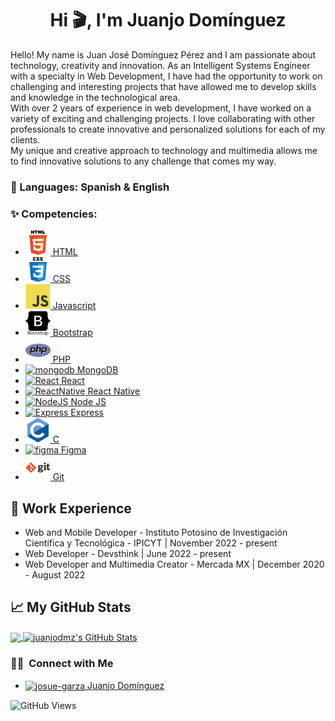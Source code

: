 <h1 align="center">Hi 🎬, I'm Juanjo Domínguez</h1>

<div>Hello! My name is Juan José Domínguez Pérez and I am passionate about technology, creativity and innovation. As an Intelligent Systems Engineer with a specialty in Web Development, I have had the opportunity to work on challenging and interesting projects that have allowed me to develop skills and knowledge in the technological area.</div>

<div>With over 2 years of experience in web development, I have worked on a variety of exciting and challenging projects. I love collaborating with other professionals to create innovative and personalized solutions for each of my clients.</div>

<div>My unique and creative approach to technology and multimedia allows me to find innovative solutions to any challenge that comes my way.</div>

### 📣 Languages: Spanish & English  

### ✨ Competencies: 
- <a href="https://www.w3schools.com/html/default.asp" target="_blank" rel="noreferrer"> <img src="https://raw.githubusercontent.com/devicons/devicon/master/icons/html5/html5-original-wordmark.svg" alt="html5" width="40" height="40"/> HTML </a>  <br>
- <a href="https://www.w3schools.com/css/default.asp" target="_blank" rel="noreferrer"> <img src="https://raw.githubusercontent.com/devicons/devicon/master/icons/css3/css3-original-wordmark.svg" alt="mysql" width="40" height="40"/> CSS </a> <br>
- <a href="https://developer.mozilla.org/en-US/docs/Web/JavaScript" target="_blank" rel="noreferrer"> <img src="https://raw.githubusercontent.com/devicons/devicon/master/icons/javascript/javascript-original.svg" alt="javascript" width="40" height="40"/> Javascript </a>  <br>
- <a href="https://getbootstrap.com" target="_blank" rel="noreferrer"> <img src="https://raw.githubusercontent.com/devicons/devicon/master/icons/bootstrap/bootstrap-plain-wordmark.svg" alt="bootstrap" width="40" height="40"/> Bootstrap </a>   <br>
- <a href="https://www.php.net" target="_blank" rel="noreferrer"> <img src="https://raw.githubusercontent.com/devicons/devicon/master/icons/php/php-original.svg" alt="php" width="40" height="40"/> PHP </a>  
- <a href="https://www.mongodb.com/" target="_blank" rel="noreferrer"> <img src="https://webimages.mongodb.com/_com_assets/cms/kuyjf3vea2hg34taa-horizontal_default_slate_blue.svg?auto=format%252Ccompress" alt="mongodb" width="40" height="40"/> MongoDB </a>  <br>
- <a href="https://es.reactjs.org/" target="_blank" rel="noreferrer"> <img src="https://w7.pngwing.com/pngs/403/269/png-transparent-react-react-native-logos-brands-in-colors-icon-thumbnail.png" alt="React" width="40" height="40"/> React </a> <br>
- <a href="https://reactnative.dev/" target="_blank" rel="noreferrer"> <img src="https://reactnative.dev/img/header_logo.svg" alt="ReactNative" width="40" height="40"/> React Native </a>
- <a href="https://nodejs.org/es/" target="_blank" rel="noreferrer"> <img src="https://nodejs.org/static/images/logo.svg" alt="NodeJS" width="40" height="40"/> Node JS </a>
- <a href="https://expressjs.com/es/" target="_blank" rel="noreferrer"> <img src="https://nodejs.org/static/images/logo.svg" alt="Express" width="40" height="40"/> Express </a>
- <a href="https://www.cprogramming.com/" target="_blank" rel="noreferrer"> <img src="https://raw.githubusercontent.com/devicons/devicon/master/icons/c/c-original.svg" alt="c" width="40" height="40"/> C </a>  
- <a href="https://www.figma.com/" target="_blank" rel="noreferrer"> <img src="https://www.vectorlogo.zone/logos/figma/figma-icon.svg" alt="figma" width="40" height="40"/> Figma </a> <br>
- <a href="https://git-scm.com/" target="_blank" rel="noreferrer"> <img src="https://raw.githubusercontent.com/devicons/devicon/master/icons/git/git-original-wordmark.svg" alt="mysql" width="40" height="40"/> Git </a>  <br>


## 🚀 Work Experience
- Web and Mobile Developer - Instituto Potosino de Investigación Científica y Tecnológica - IPICYT | November 2022 - present
- Web Developer - Devsthink | June 2022 - present
- Web Developer and Multimedia Creator - Mercada MX | December 2020 - August 2022
 
## &#x1f4c8; My GitHub Stats


<a href="https://github.com/juanjodmz/juanjodmz">
  <img align="center" src="https://github-readme-stats.vercel.app/api/top-langs/?username=juanjodmz&title_color=cb6ce6&text_color=c9cacc&icon_color=2bbc8a&bg_color=1d1f21"/>
</a>

<a href="https://github.com/juanjodmz/juanjodmz">
  <img align="center" src="https://github-readme-stats.vercel.app/api?username=juanjodmz&show_icons=true&line_height=27&title_color=cb6ce6&text_color=c9cacc&icon_color=2bbc8a&bg_color=1d1f21&hide=contribs,issues,prs" alt="juanjodmz's GitHub Stats" />
</a>

<!--- [![trophy](https://github-profile-trophy.vercel.app/?username=juanjodmz&theme=gruvbox&row=1&column=7)](https://github.com/ryo-ma/github-profile-trophy) -->

### 🤝🏻 &nbsp;Connect with Me
- <a href="https://www.linkedin.com/in/juanjo-dominguezp/" target="blank"><img align="center" src="https://raw.githubusercontent.com/rahuldkjain/github-profile-readme-generator/master/src/images/icons/Social/linked-in-alt.svg" alt="josue-garza" height="30" width="40" /> Juanjo Domínguez </a>

 ![GitHub Views](https://komarev.com/ghpvc/?username=juanjodmz&color=9046cf)
 
 
